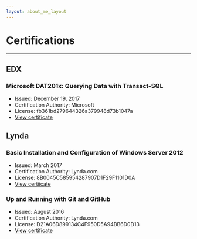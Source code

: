 ```yaml
---
layout: about_me_layout
---
```


<!-- This keeps the title on the browser tab from changing. -->

# Certifications

* * *

## EDX

### Microsoft DAT201x: Querying Data with Transact-SQL

* Issued: December 19, 2017
* Certification Authority: Microsoft
* License: fb361bd279644326a379948d73b1047a
* [View certificate](https://courses.edx.org/certificates/fb361bd279644326a379948d73b1047a)

## Lynda

### Basic Installation and Configuration of Windows Server 2012

* Issued: March 2017
* Certification Authority: Lynda.com
* License: 8B0045C585954287907D1F29F1101D0A
* [View certiicate](https://www.lynda.com/home/CertificateOfCompletion/PrintCertificate.aspx?lpk57=8B0045C585954287907D1F29F1101D0A)

### Up and Running with Git and GitHub

* Issued: August 2016
* Certification Authority: Lynda.com
* License: D21A06D899134C4F950D5A94BB6D0D13
* [View certificate](https://www.lynda.com/home/CertificateOfCompletion/PrintCertificate.aspx?lpk57=D21A06D899134C4F950D5A94BB6D0D13)